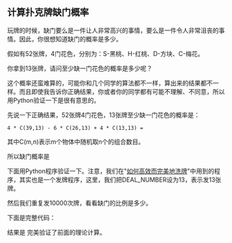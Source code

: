## 计算扑克牌缺门概率

玩牌的时候，缺门要么是一件让人非常高兴的事情，要么是一件令人非常沮丧的事情。因此，你很想知道缺门的概率是多少。

假如有52张牌，4门花色，分别为：S-黑桃、H-红桃、D-方块、C-梅花。

你拿到13张牌，请问至少缺一门花色的概率是多少呢？

这个概率还蛮难算的，可能你和几个同学的算法都不一样，算出来的结果都不一样。而且即使我告诉你正确结果，你或者你的同学都有可能不理解、不同意，所以用Python验证一下是很有意思的。

先说一下正确结果，52张牌4门花色，13张牌至少缺一门花色的概率是：

	4 * C(39,13) - 6 * C(26,13) + 4 * C(13,13) = 
	
其中C(m,n)表示m个物体中随机取n个的组合数目。

所以缺门概率是

下面用Python程序验证一下。注意，我们在"[如何高效而完美地洗牌](./001_如何高效而完美地洗牌.md)"中用到的程序，其实也是一个发牌程序，这里，我们把DEAL_NUMBER设为13，表示发13张牌。

然后我们重复发10000次牌，看看缺门的比例是多少。

下面是完整代码：



结果是    完美验证了前面的理论计算。
